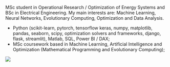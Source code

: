 MSc student in Operational Research / Optimization of Energy Systems and BSc in Electrical Engineering. My main interests are: Machine Learning, Neural Networks, Evolutionary Computing, Optimization and Data Analysis.

- Python (scikit-learn, pytorch, tensorflow keras, numpy, matplotlib, pandas, seaborn, scipy, optimization solvers and frameworks, django, flask, streamlit), Matlab, SQL, Power BI / DAX;
- MSc coursework based in Machine Learning, Artificial Intelligence and Optimization (Mathematical Programming and Evolutionary Computing);


[<img src="https://img.shields.io/badge/linkedin-%230077B5.svg?&style=for-the-badge&logo=linkedin&logoColor=white" />](https://www.linkedin.com/in/engrafaelpavan/) 
